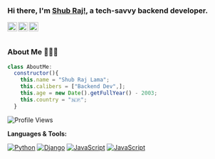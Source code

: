 ### Hi there, I'm [Shub Raj!](https://shubraj.cf/), a tech-savvy backend developer.
<a href="https://www.facebook.com/meshubraj/">
  <img align="left" alt="Shub Raj Lama's Facebook" width="21px" src="https://cdn.jsdelivr.net/npm/simple-icons@v3/icons/facebook.svg" />
</a>
<a href="https://www.instagram.com/shub_raj_lama/">
  <img align="left" alt="Shub Raj Lama's Instagram" width="21px" src="https://cdn.jsdelivr.net/npm/simple-icons@v3/icons/instagram.svg" />
</a>
<a href="https://twitter.com/Shub__Raj/">
  <img align="left" alt="Shub Raj Lama's Twitter" width="21px" src="https://cdn.jsdelivr.net/npm/simple-icons@v3/icons/twitter.svg" />
</a>
<br />
<br />

### About Me 🙋🏻‍♂️
```javascript
class AboutMe:
  constructor(){
    this.name = "Shub Raj Lama";
    this.calibers = ["Backend Dev",];
    this.age = new Date().getFullYear() - 2003;
    this.country = "🇳🇵"; 
  }
```

![Profile Views](https://hits.seeyoufarm.com/api/count/incr/badge.svg?url=https://github.com/shubraj/&title=Profile%20Views)



**Languages & Tools:**

[![Python](https://img.shields.io/badge/-Python-000?&logo=python)](https://github.com/shubraj?tab=repositories&q=&type=&language=python)
[![Django](https://img.shields.io/badge/-Django-000?&logo=django)](https://github.com/shubraj?tab=repositories&q=&type=&language=python)
[![JavaScript](https://img.shields.io/badge/-Django-000?&logo=JavaScript)](https://github.com/shubraj?tab=repositories&q=&type=&language=javascript)
[![JavaScript](https://img.shields.io/badge/-Postgresql-000?&logo=postgresql)](https://github.com/shubraj?tab=repositories&q=&type=&language=sql)

